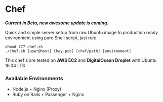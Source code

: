 # Chef
***Current in Beta, new awesome update is coming.***

Quick and simple server setup from raw Ubuntu image to production ready environment using pure Shell script, just run:

```
chmod 777 chef.sh
./chef.sh [user@host] [key.pub] [chef/path] [environment]
```
This chef's are tested on **AWS EC2** and **DigitalOcean Droplet** with Ubuntu 16.04 LTS

### Available Environments
* Node.js + Nginx (Proxy)
* Ruby on Rails + Passenger + Nginx
